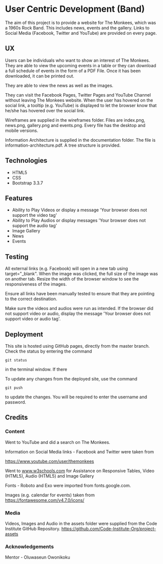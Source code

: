 # User Centric Development (Band)
   
The aim of this project is to provide a website for The Monkees, which was a 1960s Rock Band.
This includes news, events and the gallery.  Links to Social Media (Facebook, Twitter and YouTube) are provided on every page.

## UX

Users can be individuals who want to show an interest of The Monkees.  They are able to view the upcoming events in a table
or they can download a full schedule of events in the form of a PDF File.  Once it has been downloaded, it can be printed out.

They are able to view the news as well as the images.

They can visit the Facebook Pages, Twitter Pages and YouTube Channel without leaving The Monkees website.  When the user has hovered on the social link,
a tooltip (e.g. YouTube) is displayed to let the browser know that he/she has hovered over the social link.

Wireframes are supplied in the wireframes folder.  Files are index.png, news.png, gallery.png and events.png.  Every file has
the desktop and mobile versions.

Information Architecture is supplied in the documentation folder.  The file is information-architecture.pdf.  A tree structure is provided.

## Technologies

* HTML5
* CSS
* Bootstrap 3.3.7

## Features

* Ability to Play Videos or display a message 'Your browser does not support the video tag'
* Ability to Play Audios or display messages 'Your browser does not support the audio tag'
* Image Gallery
* News
* Events

## Testing

All external links (e.g. Facebook) will open in a new tab using target="_blank".
When the image was clicked, the full size of the image was on another tab.
Resize the width of the browser window to see the responsiveness of the images.

Ensure all links have been manually tested to ensure that they are pointing to the correct destination.

Make sure the videos and audios were run as intended.  If the browser did not support video or audio, display the message
'Your browser does not support video or audio tag'.

## Deployment

This site is hosted using GitHub pages, directly from the master branch.  Check the status by entering the command

    git status

in the terminal window.  If there 

To update any changes from the deployed site, use the command

    git push

to update the changes.  You will be required to enter the username and password.

## Credits

### Content

Went to YouTube and did a search on The Monkees.
   
Information on Social Media links - Facebook and Twitter were taken from 
   
   https://www.youtube.com/user/themonkees
   
Went to www.w3schools.com for Assistance on Responsive Tables, Video (HTML5), Audio (HTML5) and Image Gallery

Fonts - Roboto and Exo were imported from fonts.google.com.
   
Images (e.g. calendar for events) taken from https://fontawesome.com/v4.7.0/icons/
   
### Media

Videos, Images and Audio in the assets folder were supplied from the Code Institute GitHub Repository.
https://github.com/Code-Institute-Org/project-assets

### Acknowledgements

Mentor - Oluwaseun Owonikoku
   
